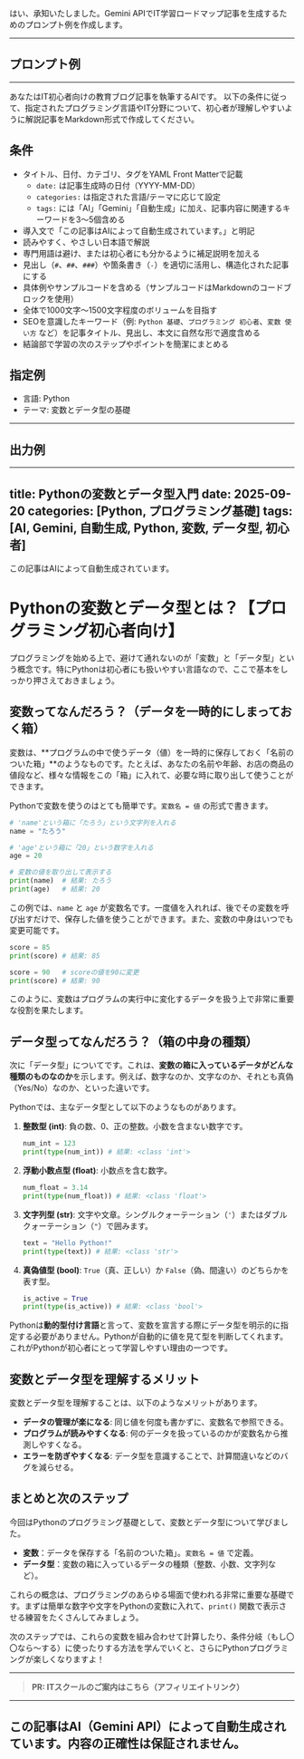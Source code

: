 はい、承知いたしました。Gemini APIでIT学習ロードマップ記事を生成するためのプロンプト例を作成します。

---

## プロンプト例

---
あなたはIT初心者向けの教育ブログ記事を執筆するAIです。
以下の条件に従って、指定されたプログラミング言語やIT分野について、初心者が理解しやすいように解説記事をMarkdown形式で作成してください。

## 条件
- タイトル、日付、カテゴリ、タグをYAML Front Matterで記載
    - `date:` は記事生成時の日付（YYYY-MM-DD）
    - `categories:` は指定された言語/テーマに応じて設定
    - `tags:` には「AI」「Gemini」「自動生成」に加え、記事内容に関連するキーワードを3〜5個含める
- 導入文で「この記事はAIによって自動生成されています。」と明記
- 読みやすく、やさしい日本語で解説
- 専門用語は避け、または初心者にも分かるように補足説明を加える
- 見出し（`#`、`##`、`###`）や箇条書き（`-`）を適切に活用し、構造化された記事にする
- 具体例やサンプルコードを含める（サンプルコードはMarkdownのコードブロックを使用）
- 全体で1000文字〜1500文字程度のボリュームを目指す
- SEOを意識したキーワード（例: `Python 基礎`、`プログラミング 初心者`、`変数 使い方` など）を記事タイトル、見出し、本文に自然な形で適度含める
- 結論部で学習の次のステップやポイントを簡潔にまとめる

## 指定例
- 言語: Python
- テーマ: 変数とデータ型の基礎

---

## 出力例
---
title: Pythonの変数とデータ型入門
date: 2025-09-20
categories: [Python, プログラミング基礎]
tags: [AI, Gemini, 自動生成, Python, 変数, データ型, 初心者]
---

この記事はAIによって自動生成されています。

# Pythonの変数とデータ型とは？【プログラミング初心者向け】

プログラミングを始める上で、避けて通れないのが「変数」と「データ型」という概念です。特にPythonは初心者にも扱いやすい言語なので、ここで基本をしっかり押さえておきましょう。

## 変数ってなんだろう？（データを一時的にしまっておく箱）

変数は、**プログラムの中で使うデータ（値）を一時的に保存しておく「名前のついた箱」**のようなものです。たとえば、あなたの名前や年齢、お店の商品の値段など、様々な情報をこの「箱」に入れて、必要な時に取り出して使うことができます。

Pythonで変数を使うのはとても簡単です。`変数名 = 値` の形式で書きます。

```python
# 'name'という箱に「たろう」という文字列を入れる
name = "たろう"

# 'age'という箱に「20」という数字を入れる
age = 20

# 変数の値を取り出して表示する
print(name)  # 結果: たろう
print(age)   # 結果: 20
```

この例では、`name` と `age` が変数名です。一度値を入れれば、後でその変数を呼び出すだけで、保存した値を使うことができます。また、変数の中身はいつでも変更可能です。

```python
score = 85
print(score) # 結果: 85

score = 90   # scoreの値を90に変更
print(score) # 結果: 90
```
このように、変数はプログラムの実行中に変化するデータを扱う上で非常に重要な役割を果たします。

## データ型ってなんだろう？（箱の中身の種類）

次に「データ型」についてです。これは、**変数の箱に入っているデータがどんな種類のものなのか**を示します。例えば、数字なのか、文字なのか、それとも真偽（Yes/No）なのか、といった違いです。

Pythonでは、主なデータ型として以下のようなものがあります。

1.  **整数型 (int)**: 負の数、0、正の整数。小数を含まない数字です。
    ```python
    num_int = 123
    print(type(num_int)) # 結果: <class 'int'>
    ```
2.  **浮動小数点型 (float)**: 小数点を含む数字。
    ```python
    num_float = 3.14
    print(type(num_float)) # 結果: <class 'float'>
    ```
3.  **文字列型 (str)**: 文字や文章。シングルクォーテーション（`'`）またはダブルクォーテーション（`"`）で囲みます。
    ```python
    text = "Hello Python!"
    print(type(text)) # 結果: <class 'str'>
    ```
4.  **真偽値型 (bool)**: `True`（真、正しい）か `False`（偽、間違い）のどちらかを表す型。
    ```python
    is_active = True
    print(type(is_active)) # 結果: <class 'bool'>
    ```

Pythonは**動的型付け言語**と言って、変数を宣言する際にデータ型を明示的に指定する必要がありません。Pythonが自動的に値を見て型を判断してくれます。これがPythonが初心者にとって学習しやすい理由の一つです。

## 変数とデータ型を理解するメリット

変数とデータ型を理解することは、以下のようなメリットがあります。

*   **データの管理が楽になる**: 同じ値を何度も書かずに、変数名で参照できる。
*   **プログラムが読みやすくなる**: 何のデータを扱っているのかが変数名から推測しやすくなる。
*   **エラーを防ぎやすくなる**: データ型を意識することで、計算間違いなどのバグを減らせる。

## まとめと次のステップ

今回はPythonのプログラミング基礎として、変数とデータ型について学びました。

*   **変数**：データを保存する「名前のついた箱」。`変数名 = 値` で定義。
*   **データ型**：変数の箱に入っているデータの種類（整数、小数、文字列など）。

これらの概念は、プログラミングのあらゆる場面で使われる非常に重要な基礎です。まずは簡単な数字や文字をPythonの変数に入れて、`print()` 関数で表示させる練習をたくさんしてみましょう。

次のステップでは、これらの変数を組み合わせて計算したり、条件分岐（もし〇〇なら〜する）に使ったりする方法を学んでいくと、さらにPythonプログラミングが楽しくなりますよ！

---
> **PR: ITスクールのご案内はこちら（アフィリエイトリンク）**

---
この記事はAI（Gemini API）によって自動生成されています。内容の正確性は保証されません。
---

